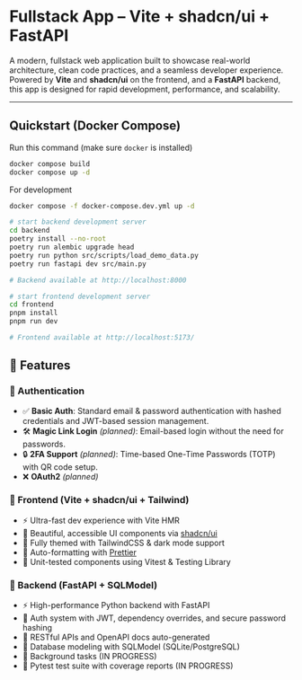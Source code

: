# Fullstack App – Vite + shadcn/ui + FastAPI

A modern, fullstack web application built to showcase real-world architecture, clean code practices, and a seamless developer experience. Powered by **Vite** and **shadcn/ui** on the frontend, and a **FastAPI** backend, this app is designed for rapid development, performance, and scalability.

---

## Quickstart (Docker Compose)
Run this command (make sure `docker` is installed)
```bash
docker compose build
docker compose up -d
```


For development
```bash
docker compose -f docker-compose.dev.yml up -d

# start backend development server
cd backend
poetry install --no-root
poetry run alembic upgrade head
poetry run python src/scripts/load_demo_data.py
poetry run fastapi dev src/main.py

# Backend available at http://localhost:8000

# start frontend development server
cd frontend
pnpm install
pnpm run dev

# Frontend available at http://localhost:5173/
```

## 🚀 Features

### 🔐 Authentication

- ✅ **Basic Auth**: Standard email & password authentication with hashed credentials and JWT-based session management.
- 🛠️ **Magic Link Login** *(planned)*: Email-based login without the need for passwords.
- 🔒 **2FA Support** *(planned)*: Time-based One-Time Passwords (TOTP) with QR code setup.
- ❌ **OAuth2** *(planned)*

### 🎨 Frontend (Vite + shadcn/ui + Tailwind)

- ⚡ Ultra-fast dev experience with Vite HMR
- 💅 Beautiful, accessible UI components via [shadcn/ui](https://ui.shadcn.com/)
- 🎨 Fully themed with TailwindCSS & dark mode support
- 🧹 Auto-formatting with [Prettier](https://prettier.io/)
- 🧪 Unit-tested components using Vitest & Testing Library

### 🧠 Backend (FastAPI + SQLModel)

- ⚡ High-performance Python backend with FastAPI
- 🔐 Auth system with JWT, dependency overrides, and secure password hashing
- 📄 RESTful APIs and OpenAPI docs auto-generated
- 🧰 Database modeling with SQLModel (SQLite/PostgreSQL)
- 🔄 Background tasks (IN PROGRESS)
- 🧪 Pytest test suite with coverage reports (IN PROGRESS)

